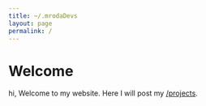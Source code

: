 ```yaml
---
title: ~/.mrodaDevs
layout: page
permalink: /
---
```


# Welcome
hi, Welcome to my website. Here I will post my [/projects](/marcorodadevs/projects).